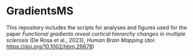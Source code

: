 # GradientsMS

This repository includes the scripts for analyses and figures used for the paper *Functional gradients reveal cortical hierarchy changes in multiple sclerosis* (De Rosa et al., 2023), *Human Brain Mapping* (doi: https://doi.org/10.1002/hbm.26678)
